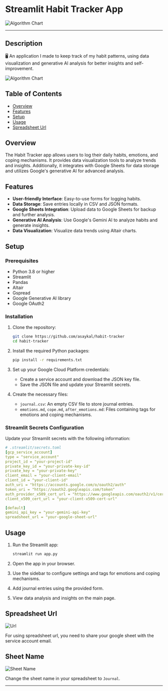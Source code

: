 # Streamlit Habit Tracker App

![Algorithm Chart](images/screenshoot.png)

---

## Description

🖥️ An application I made to keep track of my habit patterns, using data visualization and generative AI analysis for better insights and self-improvement.

![Algorithm Chart](images/chart.png)

## Table of Contents

- [Overview](#overview)
- [Features](#features)
- [Setup](#setup)
- [Usage](#usage)
- [Spreadsheet Url](#spreadsheet-url)

## Overview

The Habit Tracker app allows users to log their daily habits, emotions, and coping mechanisms. It provides data visualization tools to analyze trends and insights. Additionally, it integrates with Google Sheets for data storage and utilizes Google's generative AI for advanced analysis.

## Features

- **User-friendly Interface**: Easy-to-use forms for logging habits.
- **Data Storage**: Save entries locally in CSV and JSON formats.
- **Google Sheets Integration**: Upload data to Google Sheets for backup and further analysis.
- **Generative AI Analysis**: Use Google's Gemini AI to analyze habits and generate insights.
- **Data Visualization**: Visualize data trends using Altair charts.

## Setup

### Prerequisites

- Python 3.8 or higher
- Streamlit
- Pandas
- Altair
- Gspread
- Google Generative AI library
- Google OAuth2

### Installation

1. Clone the repository:

    ```bash
    git clone https://github.com/asaykal/habit-tracker
    cd habit-tracker
    ```

2. Install the required Python packages:

    ```bash
    pip install -r requirements.txt
    ```

3. Set up your Google Cloud Platform credentials:
    - Create a service account and download the JSON key file.
    - Save the JSON file and update your Streamlit secrets.

4. Create the necessary files:
    - `journal.csv`: An empty CSV file to store journal entries.
    - `emotions.md`, `cope.md`, `after_emotions.md`: Files containing tags for emotions and coping mechanisms.

### Streamlit Secrets Configuration

Update your Streamlit secrets with the following information:

```yaml
# .streamlit/secrets.toml
[gcp_service_account]
type = "service_account"
project_id = "your-project-id"
private_key_id = "your-private-key-id"
private_key = "your-private-key"
client_email = "your-client-email"
client_id = "your-client-id"
auth_uri = "https://accounts.google.com/o/oauth2/auth"
token_uri = "https://oauth2.googleapis.com/token"
auth_provider_x509_cert_url = "https://www.googleapis.com/oauth2/v1/certs"
client_x509_cert_url = "your-client-x509-cert-url"

[default]
gemini_api_key = "your-gemini-api-key"
spreadsheet_url = "your-google-sheet-url"
```

## Usage

1. Run the Streamlit app:

    ```bash
    streamlit run app.py
    ```

2. Open the app in your browser.

3. Use the sidebar to configure settings and tags for emotions and coping mechanisms.

4. Add journal entries using the provided form.

5. View data analysis and insights on the main page.

## Spreadsheet Url

![Url](images/mail.png)

For using spreadsheet url, you need to share your google sheet with the service account email.

## Sheet Name

![Sheet Name](images/sheet_name.png)

Change the sheet name in your spreadsheet to `Journal`.

---

